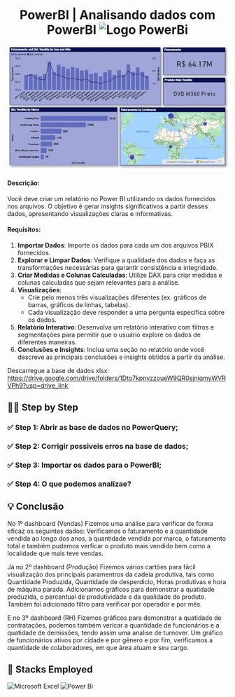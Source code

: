 <div align="center">
  <h1> PowerBI | Analisando dados com PowerBI
  <img src="https://upload.wikimedia.org/wikipedia/commons/c/cf/New_Power_BI_Logo.svg" alt="Logo PowerBi" width="40"></h1>
</div>

<img src="/Tela.jpg">

#### Descrição:
Você deve criar um relatório no Power BI utilizando os dados fornecidos nos arquivos. O objetivo é gerar insights significativos a partir desses dados, apresentando visualizações claras e informativas.

#### Requisitos:
1. **Importar Dados**: Importe os dados para cada um dos arquivos PBIX fornecidos.
2. **Explorar e Limpar Dados**: Verifique a qualidade dos dados e faça as transformações necessárias para garantir consistência e integridade.
3. **Criar Medidas e Colunas Calculadas**: Utilize DAX para criar medidas e colunas calculadas que sejam relevantes para a análise.
4. **Visualizações**:
    - Crie pelo menos três visualizações diferentes (ex. gráficos de barras, gráficos de linhas, tabelas).
    - Cada visualização deve responder a uma pergunta específica sobre os dados.
5. **Relatório Interativo**: Desenvolva um relatório interativo com filtros e segmentações para permitir que o usuário explore os dados de diferentes maneiras.
6. **Conclusões e Insights**: Inclua uma seção no relatório onde você descreve as principais conclusões e insights obtidos a partir da análise.
  
  Descarregue a base de dados xlsx: https://drive.google.com/drive/folders/1Dto7kpnvzzoueW9QR0sjniqmyWVRVPh9?usp=drive_link

## :technologist: Step by Step

### :white_check_mark:  Step 1: Abrir as base de dados no PowerQuery;
### :white_check_mark:  Step 2: Corrigir possiveis erros na base de dados;
### :white_check_mark:  Step 3: Importar os dados para o PowerBI;
### :white_check_mark:  Step 4: O que podemos analizae?

## :bulb: Conclusão

No 1º dashboard (Vendas) Fizemos uma análise para verificar de forma eficaz os seguintes dados: Verificamos o faturamento e a quantidade vendida ao longo dos anos, a quantidade vendida por marca, o faturamento total e também pudemos verficar o produto mais vendido bem como a localidade que mais teve vendas.

Já no 2º dashboard (Produção) Fizemos vários cartões para fácil visualização dos principais paramentros da cadeia produtiva, tais como Quantidade Produzida, Quantidade de desperdicio, Horas produtivas e hora de máquina parada. Adicionamos gráficos para demonstrar a quatidade produzida, o percentual de produtividade e da qualidade do produto. Também foi adicionado filtro para verificar por operador e por mês.

E no 3º dashboard (RH) Fizemos gráficos para demonstrar a quatidade de contratações, podemos também vericar a quantidade de funcionários e a quatidade de demissões, tendo assim uma analise de turnover. Um gráfico de funcionários ativos por cidade e por gênero e por fim, verificamos a quantidade de colaboradores, em que área atuam e seu cargo.

## :battery: Stacks Employed
![Microsoft Excel](https://img.shields.io/badge/Microsoft_Excel-217346?style=for-the-badge&logo=microsoft-excel&logoColor=white)
![Power Bi](https://img.shields.io/badge/power_bi-F2C811?style=for-the-badge&logo=powerbi&logoColor=black)
